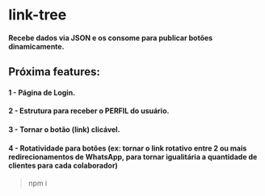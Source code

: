 # link-tree
#### Recebe dados via JSON e os consome para publicar botões dinamicamente.


## Próxima features: 

#### 1 - Página de Login.
#### 2 - Estrutura para receber o PERFIL do usuário.
#### 3 - Tornar o botão (link) clicável.
#### 4 - Rotatividade para botões (ex: tornar o link rotativo entre 2 ou mais redirecionamentos de WhatsApp, para tornar igualitária a quantidade de clientes para cada colaborador)

> npm i

